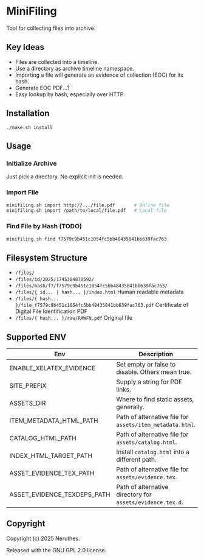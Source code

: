 # MiniFiling

Tool for collecting files into archive.


## Key Ideas

- Files are collected into a timeline.
- Use a directory as archive timeline namespace.
- Importing a file will generate an evidence of collection (EOC) for its hash.
- Generate EOC PDF...?
- Easy lookup by hash, especially over HTTP.



## Installation

```
./make.sh install
```


## Usage

### Initialize Archive

Just pick a directory. No explicit init is needed.

### Import File

```sh
minifiling.sh import http://.../file.pdf       # Online file
minifiling.sh import /path/to/local/file.pdf   # Local file
```

### Find File by Hash (TODO)

```sh
minifiling.sh find f7579c9b451c1054fc5bb48435841bb639fac763
```




## Filesystem Structure

- `/files/`
- `/files/id/2025/1745384870592/`
- `/files/hash/f7/f7579c9b451c1054fc5bb48435841bb639fac763/`
- `/files/{ id... | hash... }/index.html` Human readable metadata
- `/files/{ hash... }/file_f7579c9b451c1054fc5bb48435841bb639fac763.pdf` Certificate of Digital File Identification PDF
- `/files/{ hash... }/raw/RAWFN.pdf` Original file




## Supported ENV

| Env                         | Description                                                |
| --------------------------- | ---------------------------------------------------------- |
| ENABLE_XELATEX_EVIDENCE     | Set empty or false to disable. Others mean true.           |
| SITE_PREFIX                 | Supply a string for PDF links.                             |
| ASSETS_DIR                  | Where to find static assets, generally.                    |
| ITEM_METADATA_HTML_PATH     | Path of alternative file for `assets/item_metadata.html`.  |
| CATALOG_HTML_PATH           | Path of alternative file for `assets/catalog.html`.        |
| INDEX_HTML_TARGET_PATH      | Install `catalog.html` into a different path.              |
| ASSET_EVIDENCE_TEX_PATH     | Path of alternative file for `assets/evidence.tex`.        |
| ASSET_EVIDENCE_TEXDEPS_PATH | Path of alternative directory for `assets/evidence.tex.d`. |



## Copyright

Copyright (c) 2025 Neruthes.

Released with the GNU GPL 2.0 license.
